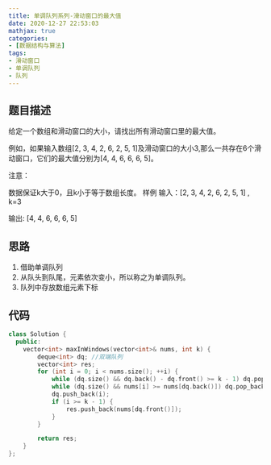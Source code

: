 ```yaml
---
title: 单调队列系列-滑动窗口的最大值
date: 2020-12-27 22:53:03
mathjax: true
categories:
- [数据结构与算法]
tags: 
- 滑动窗口
- 单调队列
- 队列
---
```


## 题目描述

给定一个数组和滑动窗口的大小，请找出所有滑动窗口里的最大值。

例如，如果输入数组[2, 3, 4, 2, 6, 2, 5, 1]及滑动窗口的大小3,那么一共存在6个滑动窗口，它们的最大值分别为[4, 4, 6, 6, 6, 5]。

注意：

数据保证k大于0，且k小于等于数组长度。
样例
输入：[2, 3, 4, 2, 6, 2, 5, 1] , k=3

输出: [4, 4, 6, 6, 6, 5]

## 思路

1. 借助单调队列
2. 从队头到队尾，元素依次变小，所以称之为单调队列。
3. 队列中存放数组元素下标

## 代码
```cpp
class Solution {
  public:
    vector<int> maxInWindows(vector<int>& nums, int k) {
        deque<int> dq; //双端队列
        vector<int> res;
        for (int i = 0; i < nums.size(); ++i) {
            while (dq.size() && dq.back() - dq.front() >= k - 1) dq.pop_front();
            while (dq.size() && nums[i] >= nums[dq.back()]) dq.pop_back();
            dq.push_back(i);
            if (i >= k - 1) {
                res.push_back(nums[dq.front()]);
            }
        }

        return res;
    }
};
```